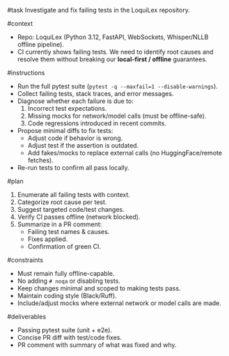 #task
Investigate and fix failing tests in the LoquiLex repository.

#context
- Repo: LoquiLex (Python 3.12, FastAPI, WebSockets, Whisper/NLLB offline pipeline).
- CI currently shows failing tests. We need to identify root causes and resolve them without breaking our **local-first / offline** guarantees.

#instructions
- Run the full pytest suite (`pytest -q --maxfail=1 --disable-warnings`).
- Collect failing tests, stack traces, and error messages.
- Diagnose whether each failure is due to:
  1. Incorrect test expectations.
  2. Missing mocks for network/model calls (must be offline-safe).
  3. Code regressions introduced in recent commits.
- Propose minimal diffs to fix tests:
  - Adjust code if behavior is wrong.
  - Adjust test if the assertion is outdated.
  - Add fakes/mocks to replace external calls (no HuggingFace/remote fetches).
- Re-run tests to confirm all pass locally.

#plan
1. Enumerate all failing tests with context.
2. Categorize root cause per test.
3. Suggest targeted code/test changes.
4. Verify CI passes offline (network blocked).
5. Summarize in a PR comment:
   - Failing test names & causes.
   - Fixes applied.
   - Confirmation of green CI.

#constraints
- Must remain fully offline-capable.
- No adding `# noqa` or disabling tests.
- Keep changes minimal and scoped to making tests pass.
- Maintain coding style (Black/Ruff).
- Include/adjust mocks where external network or model calls are made.

#deliverables
- Passing pytest suite (unit + e2e).
- Concise PR diff with test/code fixes.
- PR comment with summary of what was fixed and why.
